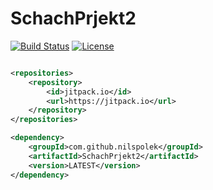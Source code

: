 # SchachPrjekt2
[![Build Status](https://drone.webnils.de/api/badges/nilspolek/SchachPrjekt2/status.svg)](https://drone.webnils.de/nilspolek/SchachPrjekt2)  [![License](https://img.shields.io/badge/License-Apache_2.0-blue.svg)](https://opensource.org/licenses/Apache-2.0)

```xml

<repositories>
	<repository>
		<id>jitpack.io</id>
 		<url>https://jitpack.io</url>
	</repository>
</repositories>

<dependency>
	<groupId>com.github.nilspolek</groupId>
	<artifactId>SchachPrjekt2</artifactId>
	<version>LATEST</version>
</dependency>
```

